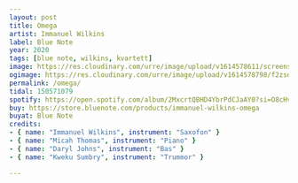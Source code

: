 ```yaml
---
layout: post
title: Omega
artist: Immanuel Wilkins
label: Blue Note
year: 2020
tags: [blue note, wilkins, kvartett]
image: https://res.cloudinary.com/urre/image/upload/v1614578611/screenshots/spg8c9niifeyoos3hmh4.jpg
ogimage: https://res.cloudinary.com/urre/image/upload/v1614578798/f2zsdcxqutftqftjos8p.jpg
permalink: /omega/
tidal: 150571079
spotify: https://open.spotify.com/album/2MxcrtQBHD4YbrPdCJaAY0?si=O8cHvaW-Qa6FL4sm6eG9zw
buy: https://store.bluenote.com/products/immanuel-wilkins-omega
buyat: Blue Note
credits:
- { name: "Immanuel Wilkins", instrument: "Saxofon" }
- { name: "Micah Thomas", instrument: "Piano" }
- { name: "Daryl Johns", instrument: "Bas" }
- { name: "Kweku Sumbry", instrument: "Trummor" }

---
```

